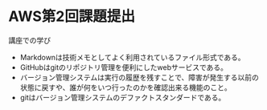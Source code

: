 # AWS第2回課題提出
講座での学び
- Markdownは技術メモとしてよく利用されているファイル形式である。
- GitHubはgitのリポジトリ管理を便利にしたwebサービスである。
- バージョン管理システムは実行の履歴を残すことで、障害が発生する以前の状態に戻すや、誰が何をいつ行ったのかを確認出来る機能のこと。
- gitはバージョン管理システムのデファクトスタンダードである。